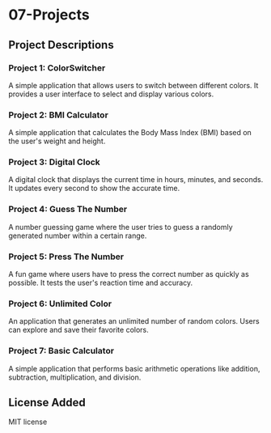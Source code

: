 # 07-Projects
## Project Descriptions

### Project 1: ColorSwitcher
A simple application that allows users to switch between different colors. It provides a user interface to select and display various colors.

### Project 2: BMI Calculator
A simple application that calculates the Body Mass Index (BMI) based on the user's weight and height.

### Project 3: Digital Clock
A digital clock that displays the current time in hours, minutes, and seconds. It updates every second to show the accurate time.

### Project 4: Guess The Number
A number guessing game where the user tries to guess a randomly generated number within a certain range.

### Project 5: Press The Number
A fun game where users have to press the correct number as quickly as possible. It tests the user's reaction time and accuracy.

### Project 6: Unlimited Color
An application that generates an unlimited number of random colors. Users can explore and save their favorite colors.

### Project 7: Basic Calculator
A simple application that performs basic arithmetic operations like addition, subtraction, multiplication, and division.

## License Added
MIT license
